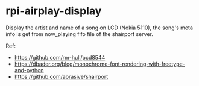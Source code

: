 # rpi-airplay-display
Display the artist and name of a song on LCD (Nokia 5110), the song's meta info is get from now_playing fifo file of the shairport server.

Ref: 
* https://github.com/rm-hull/pcd8544
* https://dbader.org/blog/monochrome-font-rendering-with-freetype-and-python
* https://github.com/abrasive/shairport
